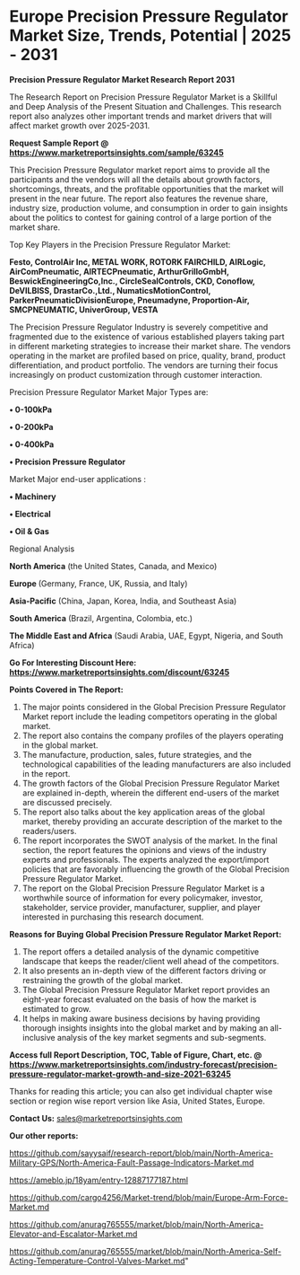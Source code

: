 # Europe Precision Pressure Regulator Market Size, Trends, Potential | 2025 - 2031

<strong>Precision Pressure Regulator Market Research Report 2031</strong>

The Research Report on Precision Pressure Regulator Market is a Skillful and Deep Analysis of the Present Situation and Challenges. This research report also analyzes other important trends and market drivers that will affect market growth over 2025-2031.

<strong>Request Sample Report @ <a href=https://www.marketreportsinsights.com/sample/63245>https://www.marketreportsinsights.com/sample/63245</a></strong>

This Precision Pressure Regulator market report aims to provide all the participants and the vendors will all the details about growth factors, shortcomings, threats, and the profitable opportunities that the market will present in the near future. The report also features the revenue share, industry size, production volume, and consumption in order to gain insights about the politics to contest for gaining control of a large portion of the market share.

Top Key Players in the Precision Pressure Regulator Market:

<strong>Festo, ControlAir Inc, METAL WORK, ROTORK FAIRCHILD, AIRLogic, AirComPneumatic, AIRTECPneumatic, ArthurGrilloGmbH, BeswickEngineeringCo,Inc., CircleSealControls, CKD, Conoflow, DeVILBISS, DrastarCo.,Ltd., NumaticsMotionControl, ParkerPneumaticDivisionEurope, Pneumadyne, Proportion-Air, SMCPNEUMATIC, UniverGroup, VESTA</strong>

The Precision Pressure Regulator Industry is severely competitive and fragmented due to the existence of various established players taking part in different marketing strategies to increase their market share. The vendors operating in the market are profiled based on price, quality, brand, product differentiation, and product portfolio. The vendors are turning their focus increasingly on product customization through customer interaction.

Precision Pressure Regulator Market Major Types are:

<strong>• 0-100kPa

• 0-200kPa

• 0-400kPa

• Precision Pressure Regulator</strong>

Market Major end-user applications :

<strong>• Machinery

• Electrical

• Oil & Gas</strong>

Regional Analysis

</u><strong><b>North America</b></strong> (the United States, Canada, and Mexico)

<strong><b>Europe </b></strong>(Germany, France, UK, Russia, and Italy)

<strong><b>Asia-Pacific</b></strong> (China, Japan, Korea, India, and Southeast Asia)

<strong><b>South America</b></strong> (Brazil, Argentina, Colombia, etc.)

<strong><b>The Middle East and Africa</b></strong> (Saudi Arabia, UAE, Egypt, Nigeria, and South Africa)

<strong>Go For Interesting Discount Here: <a href=https://www.marketreportsinsights.com/discount/63245>https://www.marketreportsinsights.com/discount/63245</a></strong>

<strong>Points Covered in The Report:</strong>
<ol>
  <li>The major points considered in the Global Precision Pressure Regulator Market report include the leading competitors operating in the global market.</li>
  <li>The report also contains the company profiles of the players operating in the global market.</li>
  <li>The manufacture, production, sales, future strategies, and the technological capabilities of the leading manufacturers are also included in the report.</li>
  <li>The growth factors of the Global Precision Pressure Regulator Market are explained in-depth, wherein the different end-users of the market are discussed precisely.</li>
  <li>The report also talks about the key application areas of the global market, thereby providing an accurate description of the market to the readers/users.</li>
  <li>The report incorporates the SWOT analysis of the market. In the final section, the report features the opinions and views of the industry experts and professionals. The experts analyzed the export/import policies that are favorably influencing the growth of the Global Precision Pressure Regulator Market.</li>
  <li>The report on the Global Precision Pressure Regulator Market is a worthwhile source of information for every policymaker, investor, stakeholder, service provider, manufacturer, supplier, and player interested in purchasing this research document.</li>
</ol>
<strong>Reasons for Buying Global Precision Pressure Regulator Market Report:</strong>

<ol>
  <li>The report offers a detailed analysis of the dynamic competitive landscape that keeps the reader/client well ahead of the competitors.</li>
  <li>It also presents an in-depth view of the different factors driving or restraining the growth of the global market.</li>
  <li>The Global Precision Pressure Regulator Market report provides an eight-year forecast evaluated on the basis of how the market is estimated to grow.</li>
  <li>It helps in making aware business decisions by having providing thorough insights insights into the global market and by making an all-inclusive analysis of the key market segments and sub-segments.</li>
</ol>
<strong>Access full Report Description, TOC, Table of Figure, Chart, etc. @ <a href=https://www.marketreportsinsights.com/industry-forecast/precision-pressure-regulator-market-growth-and-size-2021-63245>https://www.marketreportsinsights.com/industry-forecast/precision-pressure-regulator-market-growth-and-size-2021-63245</a></strong>


Thanks for reading this article; you can also get individual chapter wise section or region wise report version like Asia, United States, Europe.

<strong>Contact Us:</strong>
sales@marketreportsinsights.com

<strong>Our other reports:</strong>

<a href=https://github.com/sayysaif/research-report/blob/main/North-America-Military-GPS/North-America-Fault-Passage-Indicators-Market.md>https://github.com/sayysaif/research-report/blob/main/North-America-Military-GPS/North-America-Fault-Passage-Indicators-Market.md</a>

<a href=https://ameblo.jp/18yam/entry-12887177187.html>https://ameblo.jp/18yam/entry-12887177187.html</a>

<a href=https://github.com/cargo4256/Market-trend/blob/main/Europe-Arm-Force-Market.md>https://github.com/cargo4256/Market-trend/blob/main/Europe-Arm-Force-Market.md</a>

<a href=https://github.com/anurag765555/market/blob/main/North-America-Elevator-and-Escalator-Market.md>https://github.com/anurag765555/market/blob/main/North-America-Elevator-and-Escalator-Market.md</a>

<a href=https://github.com/anurag765555/market/blob/main/North-America-Self-Acting-Temperature-Control-Valves-Market.md>https://github.com/anurag765555/market/blob/main/North-America-Self-Acting-Temperature-Control-Valves-Market.md</a>"
